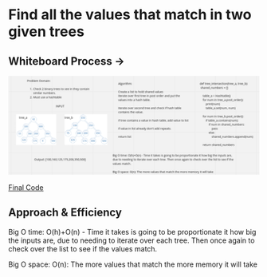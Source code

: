 # Find all the values that match in two given trees

## Whiteboard Process -> 

![Whiteboard](./whiteboard.png)

[Final Code](../../code_challenges/tree_intersection.py)

## Approach & Efficiency

Big O time: O(h)+O(n) - Time it takes is going to be proportionate it how big the inputs are, due to needing to iterate over each tree. Then once again to check over the list to see if the values match.

Big O space: O(n): The more values that match the more memory it will take